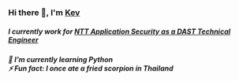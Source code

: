 ### <h3>Hi there 👋, I'm <a href="http://kevincapule.com/"  target="_blank">Kev</a></h3>

<h5>I currently work for <a href="https://www.whitehatsec.com/" target="_blank">NTT Application Security as a DAST Technical Engineer<a></h5>
  <h5>
  🌱 I’m currently learning Python <br>
  ⚡ Fun fact: I once ate a fried scorpion in Thailand
  </h5>

<!--
**kapoolay/kapoolay** is a ✨ _special_ ✨ repository because its `README.md` (this file) appears on your GitHub profile.

Here are some ideas to get you started:

- 🔭 I’m currently working on ...
- 🌱 I’m currently learning ...
- 👯 I’m looking to collaborate on ...
- 🤔 I’m looking for help with ...
- 💬 Ask me about ...
- 📫 How to reach me: ...
- 😄 Pronouns: ...
- ⚡ Fun fact: ...
-->
